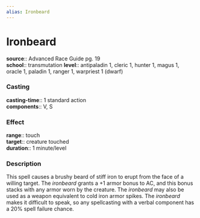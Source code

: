 ```yaml
---
alias: Ironbeard
---
```


# Ironbeard 

**source**:: Advanced Race Guide pg. 19  
**school**:: transmutation
**level**:: antipaladin 1, cleric 1, hunter 1, magus 1, oracle 1, paladin 1, ranger 1, warpriest 1 (dwarf)

### Casting 

**casting-time**:: 1 standard action  
**components**:: V, S

### Effect 

**range**:: touch  
**target**:: creature touched  
**duration**:: 1 minute/level

### Description 

This spell causes a brushy beard of stiff iron to erupt from the face of a willing target. The *ironbeard* grants a +1 armor bonus to AC, and this bonus stacks with any armor worn by the creature. The *ironbeard* may also be used as a weapon equivalent to cold iron armor spikes. The *ironbeard* makes it difficult to speak, so any spellcasting with a verbal component has a 20% spell failure chance.
